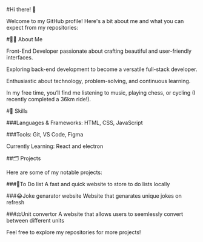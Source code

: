 #Hi there! 👋

Welcome to my GitHub profile! Here's a bit about me and what you can expect from my repositories:

#👨‍💻 About Me

Front-End Developer passionate about crafting beautiful and user-friendly interfaces.

Exploring back-end development to become a versatile full-stack developer.

Enthusiastic about technology, problem-solving, and continuous learning.

In my free time, you’ll find me listening to music, playing chess, or cycling (I recently completed a 36km ride!).

#🔧 Skills

###Languages & Frameworks: HTML, CSS, JavaScript 

###Tools: Git, VS Code, Figma

Currently Learning: React and electron

##🗂 Projects

Here are some of my notable projects:

###🔨To Do list 
A fast and quick website to store to do lists locally

###😂Joke genarator website
Website that genarates unique jokes on refresh

###⚖️Unit convertor
A website that allows users to seemlessly convert between different units

Feel free to explore my repositories for more projects!
